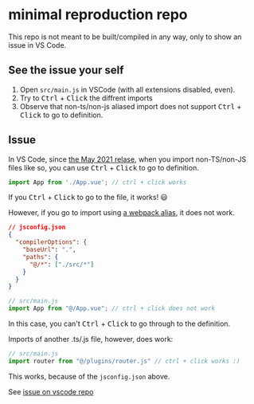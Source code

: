 # minimal reproduction repo

This repo is not meant to be built/compiled in any way, only to show an issue in VS Code.

## See the issue your self

1. Open `src/main.js` in VSCode (with all extensions disabled, even).
2. Try to <kbd>Ctrl</kbd> + <kbd>Click</kbd> the diffrent imports
3. Observe that non-ts/non-js aliased import does not support <kbd>Ctrl</kbd> + <kbd>Click</kbd> to go to definition.

## Issue

In VS Code, since [the May 2021 relase](https://code.visualstudio.com/updates/v1_57#_go-to-definition-for-non-jsts-files), 
when you import non-TS/non-JS files like so, you can use <kbd>Ctrl</kbd> + <kbd>Click</kbd> to go to definition.

```js
import App from './App.vue'; // ctrl + click works
```

If you <kbd>Ctrl</kbd> + <kbd>Click</kbd> to go to the file, it works! 😃

However, if you go to import using [a webpack alias](https://code.visualstudio.com/docs/languages/jsconfig#_using-webpack-aliases), it does not work. 

```json
// jsconfig.json
{
  "compilerOptions": {
    "baseUrl": ".",
    "paths": {
      "@/*": ["./src/*"]
    }
  }
}
```

```js
// src/main.js
import App from "@/App.vue"; // ctrl + click does not work
```

In this case, you can't <kbd>Ctrl</kbd> + <kbd>Click</kbd> to go through to the definition. 

Imports of another .ts/.js file, however, does work:

```js
// src/main.js
import router from "@/plugins/router.js" // ctrl + click works :)
```

This works, because of the `jsconfig.json` above. 

See [issue on vscode repo](https://github.com/microsoft/vscode/issues/148462)
